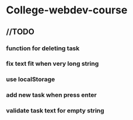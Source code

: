 # College-webdev-course

<h2>//TODO</h2>
        <h3>function for deleting task</h3>
        <h3>fix text fit when very long string</h3>
        <h3>use localStorage</h3>
        <h3>add new task when press enter</h3>
        <h3>validate task text for empty string</h3>
